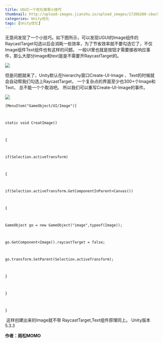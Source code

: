 ```yaml
---
title: UGUI一个优化效率小技巧
thumbnail: http://upload-images.jianshu.io/upload_images/17266280-cbac9b6a4fcf7076.png?imageMogr2/auto-orient/strip%7CimageView2/2/w/1240
categories: Unity优化
tags: [Unity优化]
---
```


无意间发现了一个小技巧。如下图所示，可以发现UGUI的Image组件的RaycastTarget勾选以后会消耗一些效率，为了节省效率就不要勾选它了，不仅Image组件Text组件也有这样的问题。
一般UI里也就是按钮才需要接收响应事件，那么大部分image和text是是不需要开RaycastTarget的。

  

![](http://upload-images.jianshu.io/upload_images/17266280-cbac9b6a4fcf7076.png?imageMogr2/auto-orient/strip%7CimageView2/2/w/1240)  

但是问题就来了，Unity默认在hierarchy窗口Create-UI-Image 、Text的时候就会自动帮我们勾选上RaycastTarget，
一个复杂点的界面至少也300+个Image和Text， 总不能一个个取消吧。 所以我们可以重写Create-UI-Image的事件。

  

![](http://upload-images.jianshu.io/upload_images/17266280-3d0147f90b0733ee.png?imageMogr2/auto-orient/strip%7CimageView2/2/w/1240)  

 ```
[MenuItem("GameObject/UI/Image")]



 static void CreatImage()



 {



 if(Selection.activeTransform)



 {



 if(Selection.activeTransform.GetComponentInParent<Canvas())



 {



 GameObject go = new GameObject("image",typeof(Image));



 go.GetComponent<Image().raycastTarget = false;



 go.transform.SetParent(Selection.activeTransform);



 }



 }



 }
```

 这样创建出来的Image就不带 RaycastTarget,Text组件原理同上。 Unity版本5.3.3

 **作者：雨松MOMO**

